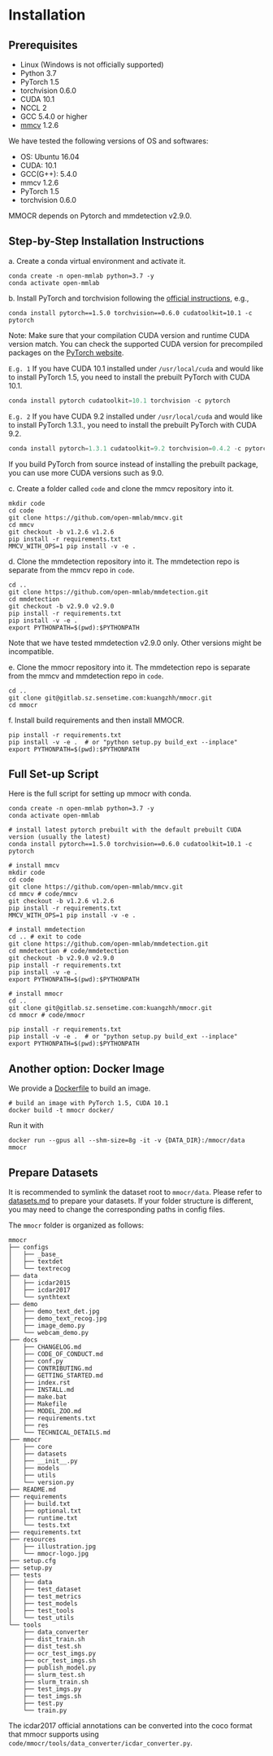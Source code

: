 # Installation

## Prerequisites

- Linux (Windows is not officially supported)
- Python 3.7
- PyTorch 1.5
- torchvision 0.6.0
- CUDA 10.1
- NCCL 2
- GCC 5.4.0 or higher
- [mmcv](https://github.com/open-mmlab/mmcv) 1.2.6

We have tested the following versions of OS and softwares:

- OS: Ubuntu 16.04
- CUDA: 10.1
- GCC(G++): 5.4.0
- mmcv 1.2.6
- PyTorch 1.5
- torchvision 0.6.0

MMOCR depends on Pytorch and mmdetection v2.9.0.

## Step-by-Step Installation Instructions

a. Create a conda virtual environment and activate it.

```shell
conda create -n open-mmlab python=3.7 -y
conda activate open-mmlab
```

b. Install PyTorch and torchvision following the [official instructions](https://pytorch.org/), e.g.,

```shell
conda install pytorch==1.5.0 torchvision==0.6.0 cudatoolkit=10.1 -c pytorch
```
Note: Make sure that your compilation CUDA version and runtime CUDA version match.
You can check the supported CUDA version for precompiled packages on the [PyTorch website](https://pytorch.org/).

`E.g. 1` If you have CUDA 10.1 installed under `/usr/local/cuda` and would like to install
PyTorch 1.5, you need to install the prebuilt PyTorch with CUDA 10.1.

```python
conda install pytorch cudatoolkit=10.1 torchvision -c pytorch
```

`E.g. 2` If you have CUDA 9.2 installed under `/usr/local/cuda` and would like to install
PyTorch 1.3.1., you need to install the prebuilt PyTorch with CUDA 9.2.

```python
conda install pytorch=1.3.1 cudatoolkit=9.2 torchvision=0.4.2 -c pytorch
```

If you build PyTorch from source instead of installing the prebuilt package,
you can use more CUDA versions such as 9.0.

c. Create a folder called `code` and clone the mmcv repository into it.

```shell
mkdir code
cd code
git clone https://github.com/open-mmlab/mmcv.git
cd mmcv
git checkout -b v1.2.6 v1.2.6
pip install -r requirements.txt
MMCV_WITH_OPS=1 pip install -v -e .
```

d. Clone the mmdetection repository into it. The mmdetection repo is separate from the mmcv repo in `code`.

```shell
cd ..
git clone https://github.com/open-mmlab/mmdetection.git
cd mmdetection
git checkout -b v2.9.0 v2.9.0
pip install -r requirements.txt
pip install -v -e .
export PYTHONPATH=$(pwd):$PYTHONPATH
```

Note that we have tested mmdetection v2.9.0 only. Other versions might be incompatible.

e. Clone the mmocr repository into it. The mmdetection repo is separate from the mmcv and mmdetection repo in `code`.

```shell
cd ..
git clone git@gitlab.sz.sensetime.com:kuangzhh/mmocr.git
cd mmocr
```

f. Install build requirements and then install MMOCR.

```shell
pip install -r requirements.txt
pip install -v -e .  # or "python setup.py build_ext --inplace"
export PYTHONPATH=$(pwd):$PYTHONPATH
```

## Full Set-up Script

Here is the full script for setting up mmocr with conda.

```shell
conda create -n open-mmlab python=3.7 -y
conda activate open-mmlab

# install latest pytorch prebuilt with the default prebuilt CUDA version (usually the latest)
conda install pytorch==1.5.0 torchvision==0.6.0 cudatoolkit=10.1 -c pytorch

# install mmcv
mkdir code
cd code
git clone https://github.com/open-mmlab/mmcv.git
cd mmcv # code/mmcv
git checkout -b v1.2.6 v1.2.6
pip install -r requirements.txt
MMCV_WITH_OPS=1 pip install -v -e .

# install mmdetection
cd .. # exit to code
git clone https://github.com/open-mmlab/mmdetection.git
cd mmdetection # code/mmdetection
git checkout -b v2.9.0 v2.9.0
pip install -r requirements.txt
pip install -v -e .
export PYTHONPATH=$(pwd):$PYTHONPATH

# install mmocr
cd ..
git clone git@gitlab.sz.sensetime.com:kuangzhh/mmocr.git
cd mmocr # code/mmocr

pip install -r requirements.txt
pip install -v -e .  # or "python setup.py build_ext --inplace"
export PYTHONPATH=$(pwd):$PYTHONPATH
```

## Another option: Docker Image

We provide a [Dockerfile](https://github.com/open-mmlab/mmocr/blob/master/docker/Dockerfile) to build an image.

```shell
# build an image with PyTorch 1.5, CUDA 10.1
docker build -t mmocr docker/
```

Run it with

```shell
docker run --gpus all --shm-size=8g -it -v {DATA_DIR}:/mmocr/data mmocr
```

## Prepare Datasets

It is recommended to symlink the dataset root to `mmocr/data`. Please refer to [datasets.md](datasets.md) to prepare your datasets.
If your folder structure is different, you may need to change the corresponding paths in config files.

The `mmocr` folder is organized as follows:
```
mmocr
├── configs
│   ├── _base_
│   ├── textdet
│   └── textrecog
├── data
│   ├── icdar2015
│   ├── icdar2017
│   └── synthtext
├── demo
│   ├── demo_text_det.jpg
│   ├── demo_text_recog.jpg
│   ├── image_demo.py
│   └── webcam_demo.py
├── docs
│   ├── CHANGELOG.md
│   ├── CODE_OF_CONDUCT.md
│   ├── conf.py
│   ├── CONTRIBUTING.md
│   ├── GETTING_STARTED.md
│   ├── index.rst
│   ├── INSTALL.md
│   ├── make.bat
│   ├── Makefile
│   ├── MODEL_ZOO.md
│   ├── requirements.txt
│   ├── res
│   └── TECHNICAL_DETAILS.md
├── mmocr
│   ├── core
│   ├── datasets
│   ├── __init__.py
│   ├── models
│   ├── utils
│   └── version.py
├── README.md
├── requirements
│   ├── build.txt
│   ├── optional.txt
│   ├── runtime.txt
│   └── tests.txt
├── requirements.txt
├── resources
│   ├── illustration.jpg
│   └── mmocr-logo.jpg
├── setup.cfg
├── setup.py
├── tests
│   ├── data
│   ├── test_dataset
│   ├── test_metrics
│   ├── test_models
│   ├── test_tools
│   └── test_utils
└── tools
    ├── data_converter
    ├── dist_train.sh
    ├── dist_test.sh
    ├── ocr_test_imgs.py
    ├── ocr_test_imgs.sh
    ├── publish_model.py
    ├── slurm_test.sh
    ├── slurm_train.sh
    ├── test_imgs.py
    ├── test_imgs.sh
    ├── test.py
    └── train.py
```

The icdar2017 official annotations can be converted into the coco format that mmocr supports using `code/mmocr/tools/data_converter/icdar_converter.py`.
